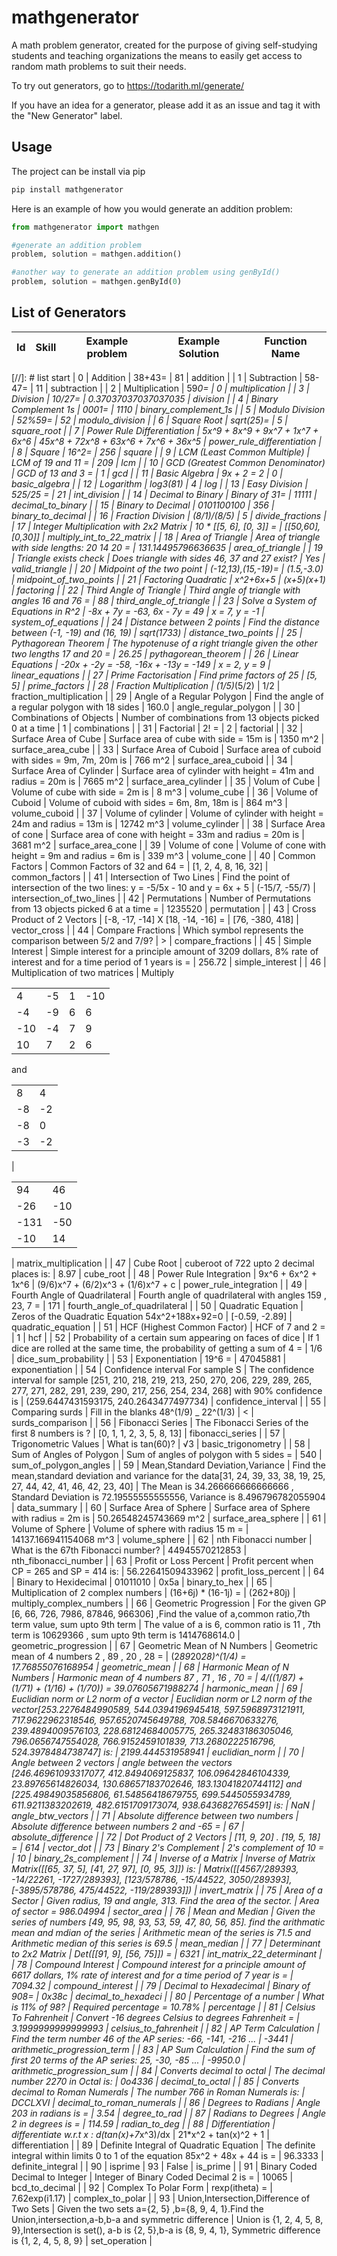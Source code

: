 # mathgenerator

A math problem generator, created for the purpose of giving self-studying students and teaching organizations the means to easily get access to random math problems to suit their needs.

To try out generators, go to <https://todarith.ml/generate/>

If you have an idea for a generator, please add it as an issue and tag it with the "New Generator" label.

## Usage

The project can be install via pip

```bash
pip install mathgenerator
```

Here is an example of how you would generate an addition problem:

```python
from mathgenerator import mathgen

#generate an addition problem
problem, solution = mathgen.addition()

#another way to generate an addition problem using genById()
problem, solution = mathgen.genById(0)
```

## List of Generators

| Id   | Skill                             | Example problem    | Example Solution      | Function Name            |
|------|-----------------------------------|--------------------|-----------------------|--------------------------|
[//]: # list start
| 0 | Addition | 38+43= | 81 | addition |
| 1 | Subtraction | 58-47= | 11 | subtraction |
| 2 | Multiplication | 59*0= | 0 | multiplication |
| 3 | Division | 10/27= | 0.37037037037037035 | division |
| 4 | Binary Complement 1s | 0001= | 1110 | binary_complement_1s |
| 5 | Modulo Division | 52%59= | 52 | modulo_division |
| 6 | Square Root | sqrt(25)= | 5 | square_root |
| 7 | Power Rule Differentiation | 5x^9 + 8x^9 + 9x^7 + 1x^7 + 6x^6 | 45x^8 + 72x^8 + 63x^6 + 7x^6 + 36x^5 | power_rule_differentiation |
| 8 | Square | 16^2= | 256 | square |
| 9 | LCM (Least Common Multiple) | LCM of 19 and 11 = | 209 | lcm |
| 10 | GCD (Greatest Common Denominator) | GCD of 13 and 3 =  | 1 | gcd |
| 11 | Basic Algebra | 9x + 2 = 2 | 0 | basic_algebra |
| 12 | Logarithm | log3(81) | 4 | log |
| 13 | Easy Division | 525/25 =  | 21 | int_division |
| 14 | Decimal to Binary | Binary of 31= | 11111 | decimal_to_binary |
| 15 | Binary to Decimal | 0101100100 | 356 | binary_to_decimal |
| 16 | Fraction Division | (8/1)/(8/5) | 5 | divide_fractions |
| 17 | Integer Multiplication with 2x2 Matrix | 10 * [[5, 6], [0, 3]] =  | [[50,60],[0,30]] | multiply_int_to_22_matrix |
| 18 | Area of Triangle | Area of triangle with side lengths: 20 14 20 =  | 131.14495796636635 | area_of_triangle |
| 19 | Triangle exists check | Does triangle with sides 46, 37 and 27 exist? | Yes | valid_triangle |
| 20 | Midpoint of the two point | (-12,13),(15,-19)= | (1.5,-3.0) | midpoint_of_two_points |
| 21 | Factoring Quadratic | x^2+6x+5 | (x+5)(x+1) | factoring |
| 22 | Third Angle of Triangle | Third angle of triangle with angles 16 and 76 =  | 88 | third_angle_of_triangle |
| 23 | Solve a System of Equations in R^2 | -8x + 7y = -63, 6x - 7y = 49 | x = 7, y = -1 | system_of_equations |
| 24 | Distance between 2 points | Find the distance between (-1, -19) and (16, 19) | sqrt(1733) | distance_two_points |
| 25 | Pythagorean Theorem | The hypotenuse of a right triangle given the other two lengths 17 and 20 =  | 26.25 | pythagorean_theorem |
| 26 | Linear Equations | -20x + -2y = -58, -16x + -13y = -149 | x = 2, y = 9 | linear_equations |
| 27 | Prime Factorisation | Find prime factors of 25 | [5, 5] | prime_factors |
| 28 | Fraction Multiplication | (1/5)*(5/2) | 1/2 | fraction_multiplication |
| 29 | Angle of a Regular Polygon | Find the angle of a regular polygon with 18 sides | 160.0 | angle_regular_polygon |
| 30 | Combinations of Objects | Number of combinations from 13 objects picked 0 at a time  | 1 | combinations |
| 31 | Factorial | 2! =  | 2 | factorial |
| 32 | Surface Area of Cube | Surface area of cube with side = 15m is | 1350 m^2 | surface_area_cube |
| 33 | Surface Area of Cuboid | Surface area of cuboid with sides = 9m, 7m, 20m is | 766 m^2 | surface_area_cuboid |
| 34 | Surface Area of Cylinder | Surface area of cylinder with height = 41m and radius = 20m is | 7665 m^2 | surface_area_cylinder |
| 35 | Volum of Cube | Volume of cube with side = 2m is | 8 m^3 | volume_cube |
| 36 | Volume of Cuboid | Volume of cuboid with sides = 6m, 8m, 18m is | 864 m^3 | volume_cuboid |
| 37 | Volume of cylinder | Volume of cylinder with height = 24m and radius = 13m is | 12742 m^3 | volume_cylinder |
| 38 | Surface Area of cone | Surface area of cone with height = 33m and radius = 20m is | 3681 m^2 | surface_area_cone |
| 39 | Volume of cone | Volume of cone with height = 9m and radius = 6m is | 339 m^3 | volume_cone |
| 40 | Common Factors | Common Factors of 32 and 64 =  | [1, 2, 4, 8, 16, 32] | common_factors |
| 41 | Intersection of Two Lines | Find the point of intersection of the two lines: y = -5/5x - 10 and y = 6x + 5 | (-15/7, -55/7) | intersection_of_two_lines |
| 42 | Permutations | Number of Permutations from 13 objects picked 6 at a time =   | 1235520 | permutation |
| 43 | Cross Product of 2 Vectors | [-8, -17, -14] X [18, -14, -16] =  | [76, -380, 418] | vector_cross |
| 44 | Compare Fractions | Which symbol represents the comparison between 5/2 and 7/9? | > | compare_fractions |
| 45 | Simple Interest | Simple interest for a principle amount of 3209 dollars, 8% rate of interest and for a time period of 1 years is =  | 256.72 | simple_interest |
| 46 | Multiplication of two matrices | Multiply<table><tr><td>4</td><td>-5</td><td>1</td><td>-10</td></tr><tr><td>-4</td><td>-9</td><td>6</td><td>6</td></tr><tr><td>-10</td><td>-4</td><td>7</td><td>9</td></tr><tr><td>10</td><td>7</td><td>2</td><td>6</td></tr></table>and<table><tr><td>8</td><td>4</td></tr><tr><td>-8</td><td>-2</td></tr><tr><td>-8</td><td>0</td></tr><tr><td>-3</td><td>-2</td></tr></table> | <table><tr><td>94</td><td>46</td></tr><tr><td>-26</td><td>-10</td></tr><tr><td>-131</td><td>-50</td></tr><tr><td>-10</td><td>14</td></tr></table> | matrix_multiplication |
| 47 | Cube Root | cuberoot of 722 upto 2 decimal places is: | 8.97 | cube_root |
| 48 | Power Rule Integration | 9x^6 + 6x^2 + 1x^6 | (9/6)x^7 + (6/2)x^3 + (1/6)x^7 + c | power_rule_integration |
| 49 | Fourth Angle of Quadrilateral | Fourth angle of quadrilateral with angles 159 , 23, 7 = | 171 | fourth_angle_of_quadrilateral |
| 50 | Quadratic Equation | Zeros of the Quadratic Equation 54x^2+188x+92=0 | [-0.59, -2.89] | quadratic_equation |
| 51 | HCF (Highest Common Factor) | HCF of 7 and 2 =  | 1 | hcf |
| 52 | Probability of a certain sum appearing on faces of dice | If 1 dice are rolled at the same time, the probability of getting a sum of 4 = | 1/6 | dice_sum_probability |
| 53 | Exponentiation | 19^6 = | 47045881 | exponentiation |
| 54 | Confidence interval For sample S | The confidence interval for sample [251, 210, 218, 219, 213, 250, 270, 206, 229, 289, 265, 277, 271, 282, 291, 239, 290, 217, 256, 254, 234, 268] with 90% confidence is | (259.6447431593175, 240.2643477497734) | confidence_interval |
| 55 | Comparing surds | Fill in the blanks 48^(1/9) _ 22^(1/3) | < | surds_comparison |
| 56 | Fibonacci Series | The Fibonacci Series of the first 8 numbers is ? | [0, 1, 1, 2, 3, 5, 8, 13] | fibonacci_series |
| 57 | Trigonometric Values | What is tan(60)? | √3 | basic_trigonometry |
| 58 | Sum of Angles of Polygon | Sum of angles of polygon with 5 sides =  | 540 | sum_of_polygon_angles |
| 59 | Mean,Standard Deviation,Variance | Find the mean,standard deviation and variance for the data[31, 24, 39, 33, 38, 19, 25, 27, 44, 42, 41, 46, 42, 23, 40] | The Mean is 34.266666666666666 , Standard Deviation is 72.19555555555556, Variance is 8.496796782055904 | data_summary |
| 60 | Surface Area of Sphere | Surface area of Sphere with radius = 2m is | 50.26548245743669 m^2 | surface_area_sphere |
| 61 | Volume of Sphere | Volume of sphere with radius 15 m =  | 14137.166941154068 m^3 | volume_sphere |
| 62 | nth Fibonacci number | What is the 67th Fibonacci number? | 44945570212853 | nth_fibonacci_number |
| 63 | Profit or Loss Percent | Profit percent when CP = 265 and SP = 414 is:  | 56.22641509433962 | profit_loss_percent |
| 64 | Binary to Hexidecimal | 01011010 | 0x5a | binary_to_hex |
| 65 | Multiplication of 2 complex numbers | (16+6j) * (16-1j) =  | (262+80j) | multiply_complex_numbers |
| 66 | Geometric Progression | For the given GP [6, 66, 726, 7986, 87846, 966306] ,Find the value of a,common ratio,7th term value, sum upto 9th term | The value of a is 6, common ratio is 11 , 7th term is 10629366 , sum upto 9th term is 1414768614.0 | geometric_progression |
| 67 | Geometric Mean of N Numbers | Geometric mean of 4 numbers 2 , 89 , 20 , 28 =  | (2*89*20*28)^(1/4) = 17.76855076168954 | geometric_mean |
| 68 | Harmonic Mean of N Numbers | Harmonic mean of 4 numbers 87 , 71 , 16 , 70 =  |  4/((1/87) + (1/71) + (1/16) + (1/70)) = 39.07605671988274 | harmonic_mean |
| 69 | Euclidian norm or L2 norm of a vector | Euclidian norm or L2 norm of the vector[253.2276484990589, 544.0394196945418, 597.5968973121911, 717.9622962318546, 957.6520745649788, 708.5846670633276, 239.4894009576103, 228.68124684005775, 265.32483186305046, 796.0656747554028, 766.9152459101839, 713.2680222516796, 524.3978484738747] is: | 2199.444531958941 | euclidian_norm |
| 70 | Angle between 2 vectors | angle between the vectors [246.46961093317077, 412.8494069125837, 106.09642846104339, 23.89765614826034, 130.68657183702646, 183.13041820744112] and [225.49849035856806, 61.54856418679755, 699.5445055934789, 611.9211383202619, 482.6151709173074, 938.6436827654591] is: | NaN | angle_btw_vectors |
| 71 | Absolute difference between two numbers | Absolute difference between numbers 2 and -65 =  | 67 | absolute_difference |
| 72 | Dot Product of 2 Vectors | [11, 9, 20] . [19, 5, 18] =  | 614 | vector_dot |
| 73 | Binary 2's Complement | 2's complement of 10 = | 10 | binary_2s_complement |
| 74 | Inverse of a Matrix | Inverse of Matrix Matrix([[65, 37, 5], [41, 27, 97], [0, 95, 3]]) is: | Matrix([[4567/289393, -14/22261, -1727/289393], [123/578786, -15/44522, 3050/289393], [-3895/578786, 475/44522, -119/289393]]) | invert_matrix |
| 75 | Area of a Sector | Given radius, 19 and angle, 313. Find the area of the sector. | Area of sector = 986.04994 | sector_area |
| 76 | Mean and Median | Given the series of numbers [49, 95, 98, 93, 53, 59, 47, 80, 56, 85]. find the arithmatic mean and mdian of the series | Arithmetic mean of the series is 71.5 and Arithmetic median of this series is 69.5 | mean_median |
| 77 | Determinant to 2x2 Matrix | Det([[91, 9], [56, 75]]) =  |  6321 | int_matrix_22_determinant |
| 78 | Compound Interest | Compound interest for a principle amount of 6617 dollars, 1% rate of interest and for a time period of 7 year is =  | 7094.32 | compound_interest |
| 79 | Decimal to Hexadecimal | Binary of 908= | 0x38c | decimal_to_hexadeci |
| 80 | Percentage of a number | What is 11% of 98? | Required percentage = 10.78% | percentage |
| 81 | Celsius To Fahrenheit | Convert -16 degrees Celsius to degrees Fahrenheit = | 3.1999999999999993 | celsius_to_fahrenheit |
| 82 | AP Term Calculation | Find the term number 46 of the AP series: -66, -141, -216 ...  | -3441 | arithmetic_progression_term |
| 83 | AP Sum Calculation | Find the sum of first 20 terms of the AP series: 25, -30, -85 ...  | -9950.0 | arithmetic_progression_sum |
| 84 | Converts decimal to octal | The decimal number 2270 in Octal is:  | 0o4336 | decimal_to_octal |
| 85 | Converts decimal to Roman Numerals | The number 766 in Roman Numerals is:  | DCCLXVI | decimal_to_roman_numerals |
| 86 | Degrees to Radians | Angle 203 in radians is =  | 3.54 | degree_to_rad |
| 87 | Radians to Degrees | Angle 2 in degrees is =  | 114.59 | radian_to_deg |
| 88 | Differentiation | differentiate w.r.t x : d(tan(x)+7*x^3)/dx | 21*x^2 + tan(x)^2 + 1 | differentiation |
| 89 | Definite Integral of Quadratic Equation | The definite integral within limits 0 to 1 of the equation 85x^2 + 48x + 44 is =  | 96.3333 | definite_integral |
| 90 | isprime | 93 | False | is_prime |
| 91 | Binary Coded Decimal to Integer | Integer of Binary Coded Decimal 2 is =  | 10065 | bcd_to_decimal |
| 92 | Complex To Polar Form | rexp(itheta) =  | 7.62exp(i1.17) | complex_to_polar |
| 93 | Union,Intersection,Difference of Two Sets | Given the two sets a={2, 5} ,b={8, 9, 4, 1}.Find the Union,intersection,a-b,b-a and symmetric difference | Union is {1, 2, 4, 5, 8, 9},Intersection is set(), a-b is {2, 5},b-a is {8, 9, 4, 1}, Symmetric difference is {1, 2, 4, 5, 8, 9} | set_operation |
